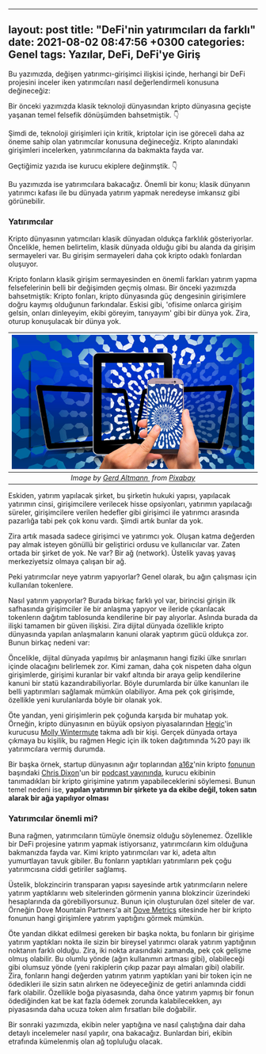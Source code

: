 
---
layout: post
title:  "DeFi'nin yatırımcıları da farklı"
date:   2021-08-02 08:47:56 +0300
categories: Genel
tags: Yazılar, DeFi, DeFi'ye Giriş
---


Bu yazımızda, değişen yatırımcı-girişimci ilişkisi içinde, herhangi bir DeFi projesini inceler iken yatırımcıları nasıl değerlendirmeli konusuna değineceğiz: 

Bir önceki yazımızda klasik teknoloji dünyasından kripto dünyasına geçişte yaşanan temel felsefik dönüşümden bahsetmiştik. 👇

Şimdi de, teknoloji girişimleri için kritik, kriptolar için ise göreceli daha az öneme sahip olan yatırımcılar konusuna değineceğiz. Kripto alanındaki girişimleri incelerken, yatırımcılarına da bakmakta fayda var. 


Geçtiğimiz yazıda ise kurucu ekiplere değinmştik. 👇


Bu yazımızda ise yatırımcılara bakacağız. Önemli bir konu; klasik dünyanın yatırımcı kafası ile bu dünyada yatırım yapmak neredeyse imkansız gibi görünebilir. 

### Yatırımcılar
Kripto dünyasının yatımcıları klasik dünyadan oldukça farklılık gösteriyorlar. Öncelikle, hemen belirtelim, klasik dünyada olduğu gibi bu alanda da girişim sermayeleri var. Bu girişim sermayeleri daha çok kripto odaklı fonlardan oluşuyor. 

Kripto fonların klasik girişim sermayesinden en önemli farkları yatırım yapma felsefelerinin belli bir değişimden geçmiş olması. Bir önceki yazımızda bahsetmiştik: Kripto fonları, kripto dünyasında güç dengesinin girişimlere doğru kaymış olduğunun farkındalar.  Eskisi gibi, 'ofisime onlarca girişim gelsin, onları dinleyeyim, ekibi göreyim, tanıyayım' gibi bir dünya yok. Zira, oturup konuşulacak bir dünya yok. 

| ![digital](/assets/digitization-2007355_800.jpg)|
|:--:| 
| *Image by [Gerd Altmann ](https://pixabay.com/users/geralt-9301/) from [Pixabay](https://pixabay.com/)*|

Eskiden, yatırım yapılacak şirket, bu şirketin hukuki yapısı, yapılacak yatırımın cinsi, girişimcilere verilecek hisse opsiyonları, yatırımın yapılacağı süreler, girişimcilere verilen hedefler gibi girişimci ile yatırımcı arasında pazarlığa tabi pek çok konu vardı. Şimdi artık bunlar da yok. 

Zira artık masada sadece girişimci ve yatırımcı yok. Oluşan katma değerden pay almak isteyen gönüllü bir geliştirici ordusu ve kullanıcılar var. Zaten ortada bir şirket de yok. Ne var? Bir ağ (network). Üstelik yavaş yavaş merkeziyetsiz olmaya çalışan bir ağ. 

Peki yatırımcılar neye yatırım yapıyorlar? Genel olarak, bu ağın çalışması için kullanılan tokenlere. 

Nasıl yatırım yapıyorlar? Burada birkaç farklı yol var, birincisi girişin ilk safhasında girişimciler ile bir anlaşma yapıyor ve ileride çıkarılacak tokenlerın dağıtım tablosunda kendilerine bir pay alıyorlar. Aslında burada da ilişki tamamen bir güven ilişkisi. Zira dijital dünyada özellikle kripto dünyasında yapılan anlaşmaların kanuni olarak yaptırım gücü oldukça zor.  Bunun birkaç nedeni var:

Öncelikle, dijital dünyada yapılmış bir anlaşmanın hangi fiziki ülke sınırları içinde olacağını belirlemek zor. Kimi zaman, daha çok nispeten daha olgun girişimlerde, girişimi kuranlar bir vakıf altında bir araya gelip kendilerine kanuni bir statü kazandırabiliyorlar. Böyle durumlarda bir ülke kanunları ile belli yaptırımları sağlamak mümkün olabiliyor. Ama pek çok girişimde, özellikle yeni kurulanlarda böyle bir olanak yok. 

Öte yandan, yeni girişimlerin pek çoğunda karşıda bir muhatap yok. Örneğin, kripto dünyasının en büyük opsiyon piyasalarından [Hegic](https://www.hegic.co)'in kurucusu [Molly Wintermute](twitter.com/0mllwntrmt3) takma adlı bir kişi. Gerçek dünyada ortaya çıkmaya bu kişilik, bu rağmen Hegic için ilk token dağıtımında %20 payı ilk yatırımcılara vermiş durumda.  

Bir başka örnek, startup dünyasının ağır toplarından [a16z](https://a16z.com/)'nin kripto [fonunun](https://a16z.com/crypto/) başındaki [Chris Dixon](https://cdixon.org/)'un bir [podcast yayınında](https://shows.banklesshq.com/p/the-fourth-crypto-cycle-chris-dixon), kurucu ekibinin tanımadıkları bir kripto girişimine yatırım yapabileceklerini söylemesi. Bunun temel nedeni ise, **yapılan yatırımın bir şirkete ya da ekibe değil, token satın alarak bir ağa yapılıyor olması**

### Yatırımcılar önemli mi?

Buna rağmen, yatırımcıların tümüyle önemsiz olduğu söylenemez. Özellikle bir DeFi projesine yatırım yapmak istiyorsanız, yatırımcıların kim olduğuna bakmanızda fayda var. Kimi kripto yatırımcıları var ki, adeta altın yumurtlayan tavuk gibiler. Bu fonların yaptıkları yatırımların pek çoğu yatırımcısına ciddi getiriler sağlamış. 

Üstelik, blokzincirin transparan yapısı sayesinde artık yatırımcıların nelere yatırım yaptıklarını web sitelerinden görmenin yanına blokzincir üzerindeki hesaplarında da görebiliyorsunuz. Bunun için oluşturulan özel siteler de var. Örneğin Dove Mountain Partners'a ait [Dove Metrics](https://www.dovemetrics.com/) sitesinde her bir kripto fonunun hangi girişimlere yatırım yaptığını görmek mümkün. 

Öte yandan dikkat edilmesi gereken bir başka nokta, bu fonların bir girişime yatırım yaptıkları nokta ile sizin bir bireysel yatırımcı olarak yatırım yaptığının noktanın farklı olduğu. Zira, iki nokta arasındaki zamanda, pek çok gelişme olmuş olabilir. Bu olumlu yönde (ağın kullanımın artması gibi), olabileceği gibi olumsuz yönde (yeni rakiplerin çıkıp pazar payı almaları gibi) olabilir. Zira, fonların hangi değerden yatırım yatırım yaptıkları yani bir token için ne ödedikleri ile sizin satın alırken ne ödeyeceğiniz de getiri anlamında ciddi fark olabilir. Özellikle boğa piyasasında, daha önce yatırım yapmış bir fonun ödediğinden kat be kat fazla ödemek zorunda kalabilecekken, ayı piyasasında daha ucuza token alım fırsatları bile doğabilir. 

Bir sonraki yazımızda, ekibin neler yaptığına ve nasıl çalıştığına dair daha detaylı incelemeler nasıl yapılır, ona bakacağız. Bunlardan biri, ekibin etrafında kümelenmiş olan ağ topluluğu olacak. 
